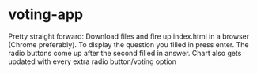 # voting-app

Pretty straight forward: Download files and fire up index.html in a browser (Chrome preferably).
To display the question you filled in press enter.
The radio buttons come up after the second filled in answer.
Chart also gets updated with every extra radio button/voting option
